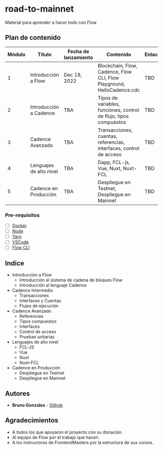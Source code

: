 # road-to-mainnet
Material para aprender a hacer todo con Flow

## Plan de contenido

| Módulo | Título | Fecha de lanzamiento | Contenido | Enlace |
| --- | --- | --- | --- | --- |
| 1 | Introducción a Flow | Dec 18, 2022 | Blockchain, Flow, Cadence, Flow CLI, Flow Playground, HelloCadence.cdc | TBD |
| 2 | Introducción a Cadence | TBA  | Tipos de variables, funciones, control de flujo, tipos compuestos | TBD |
| 3 | Cadence Avanzado | TBA | Transacciones, cuentas, referencias, interfaces, control de acceso | TBD |
| 4 | Lenguajes de alto nivel | TBA | Dapp, FCL-js, Vue, Nuxt, Nuxt-FCL | TBD |
| 5 | Cadence en Producción | TBA | Despliegue en Testnet, Despliegue en Mainnet  | TBD |

### Pre-requisitos

- [ ] [Docker](https://www.docker.com/)
- [ ] [Node](https://nodejs.org/es/)
- [ ] [Yarn](https://yarnpkg.com/)
- [ ] [VSCode](https://code.visualstudio.com/)
- [ ] [Flow CLI](https://developers.flow.com/tools/flow-cli)

## Indice
- Introducción a Flow
  - Introducción al sistema de cadena de bloques Flow
  - Introducción al lenguaje Cadence
- Cadence Intermedio
  - Transacciones
  - Interfaces y Cuentas
  - Flujos de ejecución
- Cadence Avanzado
  - Referencias
  - Tipos compuestos
  - Interfaces
  - Control de acceso
  - Pruebas unitarias
- Lenguajes de alto nivel
  - FCL-JS
  - Vue
  - Nuxt
  - Nuxt-FCL
- Cadence en Producción
  - Despliegue en Testnet
  - Despliegue en Mainnet 

## Autores

- **Bruno Gonzales** - [Github](github.com/vr1eva/)

## Agradecimientos

- A todos los que apoyaron el proyecto con su donación.
- Al equipo de Flow por el trabajo que hacen.
- A los instructores de FrontendMasters por la estructura de sus cursos.
